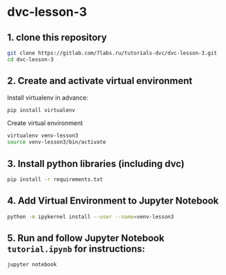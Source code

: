 # dvc-lesson-3

## 1. clone this repository

```bash
git clone https://gitlab.com/7labs.ru/tutorials-dvc/dvc-lesson-3.git
cd dvc-lesson-3
```

## 2. Create and activate virtual environment

Install virtualenv in advance: 

```bash
pip install virtualenv
```

Create virtual environment 
```bash
virtualenv venv-lesson3
source venv-lesson3/bin/activate
```

## 3. Install python libraries (including dvc)

```bash
pip install -r requirements.txt
```

    
## 4. Add Virtual Environment to Jupyter Notebook

```bash
python -m ipykernel install --user --name=venv-lesson3
``` 

## 5. Run and follow Jupyter Notebook `tutorial.ipynb` for instructions:

```bash
jupyter notebook


